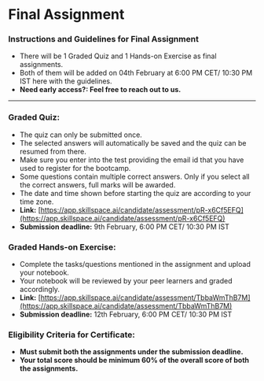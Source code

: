 # Final Assignment

### Instructions and Guidelines for Final Assignment

* There will be 1 Graded Quiz and 1 Hands-on Exercise as final assignments.&#x20;
* Both of them will be added on 04th February at 6:00 PM CET/ 10:30 PM IST here with the guidelines.
* **Need early access?: Feel free to reach out to us.**

****

### Graded Quiz:

* The quiz can only be submitted once.
* The selected answers will automatically be saved and the quiz can be resumed from there.&#x20;
* Make sure you enter into the test providing the email id that you have used to register for the bootcamp.
* Some questions contain multiple correct answers. Only if you select all the correct answers, full marks will be awarded.
* The date and time shown before starting the quiz are according to your time zone.
* **Link:** [https://app.skillspace.ai/candidate/assessment/pR-x6Cf5EFQ](https://app.skillspace.ai/candidate/assessment/pR-x6Cf5EFQ)
* **Submission deadline:** 9th February, 6:00 PM CET/ 10:30 PM IST

### Graded Hands-on Exercise:

* Complete the tasks/questions mentioned in the assignment and upload your notebook.&#x20;
* Your notebook will be reviewed by your peer learners and graded accordingly.
* **Link:** [https://app.skillspace.ai/candidate/assessment/TbbaWmThB7M](https://app.skillspace.ai/candidate/assessment/TbbaWmThB7M)
* **Submission deadline:** 12th February, 6:00 PM CET/ 10:30 PM IST

### Eligibility Criteria for Certificate:&#x20;

* **Must submit both the assignments under the submission deadline.**
* **Your total score should be minimum 60% of the overall score of both the assignments.**

